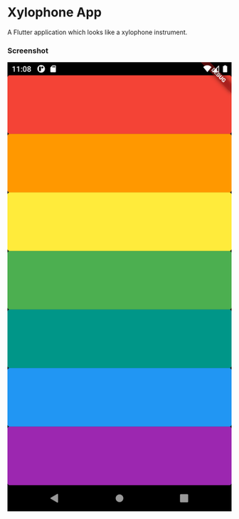 # Xylophone App

A Flutter application which looks like a xylophone instrument.

### Screenshot
![alt text](https://github.com/Aalem/xylophone_complete/blob/master/screenshot.png?raw=true)
